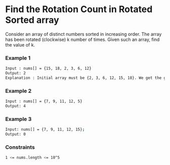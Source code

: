 # Find the Rotation Count in Rotated Sorted array

Consider an array of distinct numbers sorted in increasing order. The array has been rotated (clockwise) k number of times. Given such an array, find the value of k.

### Example 1
```sh
Input : nums[] = {15, 18, 2, 3, 6, 12}
Output: 2
Explanation : Initial array must be {2, 3, 6, 12, 15, 18}. We get the given array after rotating the initial array twice.
```

### Example 2
```sh
Input : nums[] = {7, 9, 11, 12, 5}
Output: 4
```

### Example 3
```sh
Input: nums[] = {7, 9, 11, 12, 15};
Output: 0
```

### Constraints
```sh
1 <= nums.length <= 10^5
```
